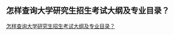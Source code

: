 ## 怎样查询大学研究生招生考试大纲及专业目录？

[怎样查询大学研究生招生考试大纲及专业目录？](https://jingyan.baidu.com/article/17bd8e52c7142bc5ab2bb8c1.html)